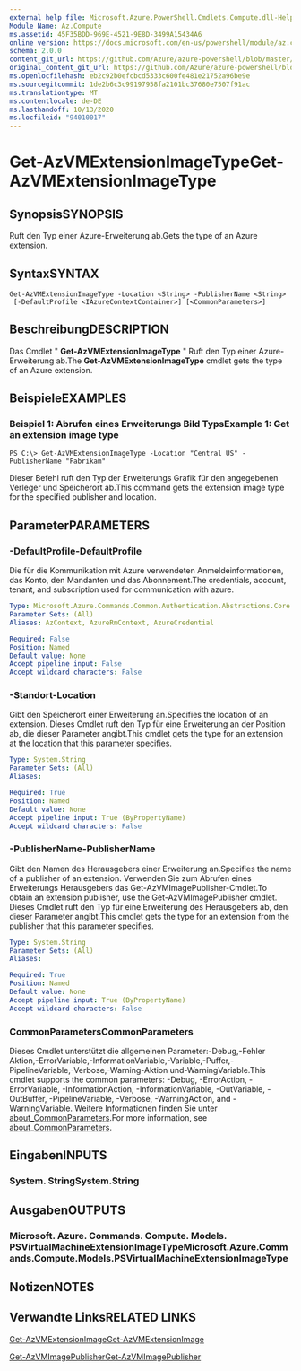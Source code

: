 ```yaml
---
external help file: Microsoft.Azure.PowerShell.Cmdlets.Compute.dll-Help.xml
Module Name: Az.Compute
ms.assetid: 45F35BDD-969E-4521-9E8D-3499A15434A6
online version: https://docs.microsoft.com/en-us/powershell/module/az.compute/get-azvmextensionimagetype
schema: 2.0.0
content_git_url: https://github.com/Azure/azure-powershell/blob/master/src/Compute/Compute/help/Get-AzVMExtensionImageType.md
original_content_git_url: https://github.com/Azure/azure-powershell/blob/master/src/Compute/Compute/help/Get-AzVMExtensionImageType.md
ms.openlocfilehash: eb2c92b0efcbcd5333c600fe481e21752a96be9e
ms.sourcegitcommit: 1de2b6c3c99197958fa2101bc37680e7507f91ac
ms.translationtype: MT
ms.contentlocale: de-DE
ms.lasthandoff: 10/13/2020
ms.locfileid: "94010017"
---
```

# <span data-ttu-id="cbebb-101">Get-AzVMExtensionImageType</span><span class="sxs-lookup"><span data-stu-id="cbebb-101">Get-AzVMExtensionImageType</span></span>

## <span data-ttu-id="cbebb-102">Synopsis</span><span class="sxs-lookup"><span data-stu-id="cbebb-102">SYNOPSIS</span></span>
<span data-ttu-id="cbebb-103">Ruft den Typ einer Azure-Erweiterung ab.</span><span class="sxs-lookup"><span data-stu-id="cbebb-103">Gets the type of an Azure extension.</span></span>

## <span data-ttu-id="cbebb-104">Syntax</span><span class="sxs-lookup"><span data-stu-id="cbebb-104">SYNTAX</span></span>

```
Get-AzVMExtensionImageType -Location <String> -PublisherName <String>
 [-DefaultProfile <IAzureContextContainer>] [<CommonParameters>]
```

## <span data-ttu-id="cbebb-105">Beschreibung</span><span class="sxs-lookup"><span data-stu-id="cbebb-105">DESCRIPTION</span></span>
<span data-ttu-id="cbebb-106">Das Cmdlet " **Get-AzVMExtensionImageType** " Ruft den Typ einer Azure-Erweiterung ab.</span><span class="sxs-lookup"><span data-stu-id="cbebb-106">The **Get-AzVMExtensionImageType** cmdlet gets the type of an Azure extension.</span></span>

## <span data-ttu-id="cbebb-107">Beispiele</span><span class="sxs-lookup"><span data-stu-id="cbebb-107">EXAMPLES</span></span>

### <span data-ttu-id="cbebb-108">Beispiel 1: Abrufen eines Erweiterungs Bild Typs</span><span class="sxs-lookup"><span data-stu-id="cbebb-108">Example 1: Get an extension image type</span></span>
```
PS C:\> Get-AzVMExtensionImageType -Location "Central US" -PublisherName "Fabrikam"
```

<span data-ttu-id="cbebb-109">Dieser Befehl ruft den Typ der Erweiterungs Grafik für den angegebenen Verleger und Speicherort ab.</span><span class="sxs-lookup"><span data-stu-id="cbebb-109">This command gets the extension image type for the specified publisher and location.</span></span>

## <span data-ttu-id="cbebb-110">Parameter</span><span class="sxs-lookup"><span data-stu-id="cbebb-110">PARAMETERS</span></span>

### <span data-ttu-id="cbebb-111">-DefaultProfile</span><span class="sxs-lookup"><span data-stu-id="cbebb-111">-DefaultProfile</span></span>
<span data-ttu-id="cbebb-112">Die für die Kommunikation mit Azure verwendeten Anmeldeinformationen, das Konto, den Mandanten und das Abonnement.</span><span class="sxs-lookup"><span data-stu-id="cbebb-112">The credentials, account, tenant, and subscription used for communication with azure.</span></span>

```yaml
Type: Microsoft.Azure.Commands.Common.Authentication.Abstractions.Core.IAzureContextContainer
Parameter Sets: (All)
Aliases: AzContext, AzureRmContext, AzureCredential

Required: False
Position: Named
Default value: None
Accept pipeline input: False
Accept wildcard characters: False
```

### <span data-ttu-id="cbebb-113">-Standort</span><span class="sxs-lookup"><span data-stu-id="cbebb-113">-Location</span></span>
<span data-ttu-id="cbebb-114">Gibt den Speicherort einer Erweiterung an.</span><span class="sxs-lookup"><span data-stu-id="cbebb-114">Specifies the location of an extension.</span></span>
<span data-ttu-id="cbebb-115">Dieses Cmdlet ruft den Typ für eine Erweiterung an der Position ab, die dieser Parameter angibt.</span><span class="sxs-lookup"><span data-stu-id="cbebb-115">This cmdlet gets the type for an extension at the location that this parameter specifies.</span></span>

```yaml
Type: System.String
Parameter Sets: (All)
Aliases:

Required: True
Position: Named
Default value: None
Accept pipeline input: True (ByPropertyName)
Accept wildcard characters: False
```

### <span data-ttu-id="cbebb-116">-PublisherName</span><span class="sxs-lookup"><span data-stu-id="cbebb-116">-PublisherName</span></span>
<span data-ttu-id="cbebb-117">Gibt den Namen des Herausgebers einer Erweiterung an.</span><span class="sxs-lookup"><span data-stu-id="cbebb-117">Specifies the name of a publisher of an extension.</span></span>
<span data-ttu-id="cbebb-118">Verwenden Sie zum Abrufen eines Erweiterungs Herausgebers das Get-AzVMImagePublisher-Cmdlet.</span><span class="sxs-lookup"><span data-stu-id="cbebb-118">To obtain an extension publisher, use the Get-AzVMImagePublisher cmdlet.</span></span>
<span data-ttu-id="cbebb-119">Dieses Cmdlet ruft den Typ für eine Erweiterung des Herausgebers ab, den dieser Parameter angibt.</span><span class="sxs-lookup"><span data-stu-id="cbebb-119">This cmdlet gets the type for an extension from the publisher that this parameter specifies.</span></span>

```yaml
Type: System.String
Parameter Sets: (All)
Aliases:

Required: True
Position: Named
Default value: None
Accept pipeline input: True (ByPropertyName)
Accept wildcard characters: False
```

### <span data-ttu-id="cbebb-120">CommonParameters</span><span class="sxs-lookup"><span data-stu-id="cbebb-120">CommonParameters</span></span>
<span data-ttu-id="cbebb-121">Dieses Cmdlet unterstützt die allgemeinen Parameter:-Debug,-Fehler Aktion,-ErrorVariable,-InformationVariable,-Variable,-Puffer,-PipelineVariable,-Verbose,-Warning-Aktion und-WarningVariable.</span><span class="sxs-lookup"><span data-stu-id="cbebb-121">This cmdlet supports the common parameters: -Debug, -ErrorAction, -ErrorVariable, -InformationAction, -InformationVariable, -OutVariable, -OutBuffer, -PipelineVariable, -Verbose, -WarningAction, and -WarningVariable.</span></span> <span data-ttu-id="cbebb-122">Weitere Informationen finden Sie unter [about_CommonParameters](http://go.microsoft.com/fwlink/?LinkID=113216).</span><span class="sxs-lookup"><span data-stu-id="cbebb-122">For more information, see [about_CommonParameters](http://go.microsoft.com/fwlink/?LinkID=113216).</span></span>

## <span data-ttu-id="cbebb-123">Eingaben</span><span class="sxs-lookup"><span data-stu-id="cbebb-123">INPUTS</span></span>

### <span data-ttu-id="cbebb-124">System. String</span><span class="sxs-lookup"><span data-stu-id="cbebb-124">System.String</span></span>

## <span data-ttu-id="cbebb-125">Ausgaben</span><span class="sxs-lookup"><span data-stu-id="cbebb-125">OUTPUTS</span></span>

### <span data-ttu-id="cbebb-126">Microsoft. Azure. Commands. Compute. Models. PSVirtualMachineExtensionImageType</span><span class="sxs-lookup"><span data-stu-id="cbebb-126">Microsoft.Azure.Commands.Compute.Models.PSVirtualMachineExtensionImageType</span></span>

## <span data-ttu-id="cbebb-127">Notizen</span><span class="sxs-lookup"><span data-stu-id="cbebb-127">NOTES</span></span>

## <span data-ttu-id="cbebb-128">Verwandte Links</span><span class="sxs-lookup"><span data-stu-id="cbebb-128">RELATED LINKS</span></span>

[<span data-ttu-id="cbebb-129">Get-AzVMExtensionImage</span><span class="sxs-lookup"><span data-stu-id="cbebb-129">Get-AzVMExtensionImage</span></span>](./Get-AzVMExtensionImage.md)

[<span data-ttu-id="cbebb-130">Get-AzVMImagePublisher</span><span class="sxs-lookup"><span data-stu-id="cbebb-130">Get-AzVMImagePublisher</span></span>](./Get-AzVMImagePublisher.md)


